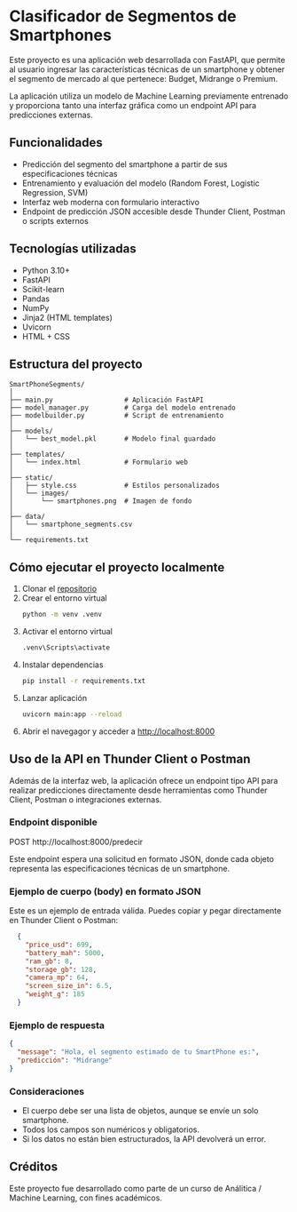 # Clasificador de Segmentos de Smartphones

Este proyecto es una aplicación web desarrollada con FastAPI, que permite al usuario ingresar las características técnicas de un smartphone y obtener el segmento de mercado al que pertenece: Budget, Midrange o Premium.

La aplicación utiliza un modelo de Machine Learning previamente entrenado y proporciona tanto una interfaz gráfica como un endpoint API para predicciones externas.

## Funcionalidades

- Predicción del segmento del smartphone a partir de sus especificaciones técnicas
- Entrenamiento y evaluación del modelo (Random Forest, Logistic Regression, SVM)
- Interfaz web moderna con formulario interactivo
- Endpoint de predicción JSON accesible desde Thunder Client, Postman o scripts externos

## Tecnologías utilizadas

- Python 3.10+
- FastAPI
- Scikit-learn
- Pandas
- NumPy
- Jinja2 (HTML templates)
- Uvicorn
- HTML + CSS

## Estructura del proyecto

```
SmartPhoneSegments/
│
├── main.py                  # Aplicación FastAPI
├── model_manager.py         # Carga del modelo entrenado
├── modelbuilder.py          # Script de entrenamiento
│
├── models/
│   └── best_model.pkl       # Modelo final guardado
│
├── templates/
│   └── index.html           # Formulario web
│
├── static/
│   ├── style.css            # Estilos personalizados
│   └── images/
│       └── smartphones.png  # Imagen de fondo
│
├── data/
│   └── smartphone_segments.csv
│
└── requirements.txt
```


## Cómo ejecutar el proyecto localmente

1. Clonar el [repositorio](https://github.com/evelinrkalil13/SmartPhoneSegments.git)
2. Crear el entorno virtual
    ```bash
    python -m venv .venv
    ```
3. Activar el entorno virtual
    ```bash
    .venv\Scripts\activate
    ```
4. Instalar dependencias
    ```bash
    pip install -r requirements.txt
    ```
5. Lanzar aplicación
    ```bash
    uvicorn main:app --reload
    ```
6. Abrir el navegagor y acceder a [http://localhost:8000](http://localhost:8000)

## Uso de la API en Thunder Client o Postman

Además de la interfaz web, la aplicación ofrece un endpoint tipo API para realizar predicciones directamente desde herramientas como Thunder Client, Postman o integraciones externas.

### Endpoint disponible

POST http://localhost:8000/predecir

Este endpoint espera una solicitud en formato JSON, donde cada objeto representa las especificaciones técnicas de un smartphone.

### Ejemplo de cuerpo (body) en formato JSON

Este es un ejemplo de entrada válida. Puedes copiar y pegar directamente en Thunder Client o Postman:
```json
  {
    "price_usd": 699,
    "battery_mah": 5000,
    "ram_gb": 8,
    "storage_gb": 128,
    "camera_mp": 64,
    "screen_size_in": 6.5,
    "weight_g": 185
  }
```
### Ejemplo de respuesta
```json
{
  "message": "Hola, el segmento estimado de tu SmartPhone es:",
  "predicción": "Midrange"
}
```
### Consideraciones

- El cuerpo debe ser una lista de objetos, aunque se envíe un solo smartphone.
- Todos los campos son numéricos y obligatorios.
- Si los datos no están bien estructurados, la API devolverá un error.

## Créditos

Este proyecto fue desarrollado como parte de un curso de Análitica / Machine Learning, con fines académicos.

